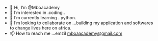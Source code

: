 - 👋 Hi, I’m @Mboacademy
- 👀 I’m interested in .coding..
- 🌱 I’m currently learning ..python.
- 💞️ I’m looking to collaborate on ...building my application and softwares to change lives here on africa.
- 📫 How to reach me ...emzil mboaacademy@gmail.com

<!---
Mboacademy/Mboacademy is a ✨ special ✨ repository because its `README.md` (this file) appears on your GitHub profile.
You can click the Preview link to take a look at your changes.
--->
